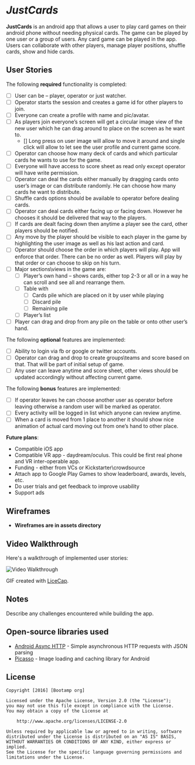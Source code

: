 # *JustCards*

**JustCards** is an android app that allows a user to play card games on their android phone without needing physical cards. The game can be played by one user or a group of users. Any card game can be played in the app. Users can collaborate with other players, manage player positions, shuffle cards, show and hide cards.

## User Stories

The following **required** functionality is completed:

* [ ] User can be – player, operator or just watcher.
* [ ] Operator starts the session and creates a game id for other players to join.
* [ ] Everyone can create a profile with name and pic/avatar.
* [ ] As players join everyone’s screen will get a circular image view of the new user which he can drag around to place on the screen as he want to.
  * [] Long press on user image will allow to move it around and single click will allow to let see the user profile and current game score.
* [ ] Operator can choose how many deck of cards and which particular cards he wants to use for the game.
* [ ] Everyone will have access to score sheet as read only except operator will have write permission.
* [ ] Operator can deal the cards either manually by dragging cards onto user’s image or can distribute randomly. He can choose how many cards he want to distribute.
* [ ] Shuffle cards options should be available to operator before dealing cards.
* [ ] Operator can deal cards either facing up or facing down. However he chooses it should be delivered that way to the players.
* [ ] If cards are dealt facing down then anytime a player see the card, other players should be notified.
* [ ] Any move by the player should be visible to each player in the game by highlighting the user image as well as his last action and card.
* [ ] Operator should choose the order in which players will play. App will enforce that order. There can be no order as well. Players will play by that order or can choose to skip on his turn.
* [ ] Major sections\views in the  game are:
  * [ ] Player’s own hand – shows cards, either top 2-3 or all or in a way he can scroll and see all and rearrange them.
  * [ ] Table with
    * [ ] Cards pile which are placed on it by user while playing
    * [ ] Discard pile
    * [ ] Remaining pile
  * [ ] Player’s list
* [ ] Player can drag and drop from any pile on the table or onto other user’s hand.

The following **optional** features are implemented:

* [ ] Ability to login via fb or google or twitter accounts.
* [ ] Operator can drag and drop to create groups\teams and score based on that. That will be part of initial setup of game.
* [ ] Any user can leave anytime and score sheet, other views should be updated accordingly without affecting current game.

The following **bonus** features are implemented:

* [ ] If operator leaves he can choose another user as operator before leaving otherwise a random user will be marked as operator.
* [ ] Every activity will be logged in list which anyone can review anytime.
* [ ] When a card is moved from 1 place to another it should show nice animation of actual card moving out from one’s hand to other place.

**Future plans**:

* Compatible iOS app
* Compatible VR app - daydream/oculus. This could be first real phone and VR inter-operable app.
* Funding - either from VCs or Kickstarter\crowdsource
* Attach app to Google Play Games to show leaderboard, awards, levels, etc. 
* Do user trials and get feedback to improve usability
* Support ads

## Wireframes

* **Wireframes are in assets directory**

## Video Walkthrough

Here's a walkthrough of implemented user stories:

<img src='http://i.imgur.com/link/to/your/gif/file.gif' title='Video Walkthrough' width='' alt='Video Walkthrough' />

GIF created with [LiceCap](http://www.cockos.com/licecap/).

## Notes

Describe any challenges encountered while building the app.

## Open-source libraries used

- [Android Async HTTP](https://github.com/loopj/android-async-http) - Simple asynchronous HTTP requests with JSON parsing
- [Picasso](http://square.github.io/picasso/) - Image loading and caching library for Android

## License

    Copyright [2016] [Bootamp org]

    Licensed under the Apache License, Version 2.0 (the "License");
    you may not use this file except in compliance with the License.
    You may obtain a copy of the License at

        http://www.apache.org/licenses/LICENSE-2.0

    Unless required by applicable law or agreed to in writing, software
    distributed under the License is distributed on an "AS IS" BASIS,
    WITHOUT WARRANTIES OR CONDITIONS OF ANY KIND, either express or implied.
    See the License for the specific language governing permissions and
    limitations under the License.